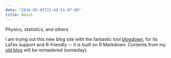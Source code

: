 ```yaml
---
date: "2016-05-05T21:48:51-07:00"
title: About
---
```


Physics, statistics, and others.

I am trying out this new blog site with the fantastic tool [blogdown](https://bookdown.org/yihui/blogdown/), for its LaTex support and R-friendly -- it is built on R Markdown. Contents from my [old blog](https://xiaoqilu.wordpress.com/) will be remastered (someday).
